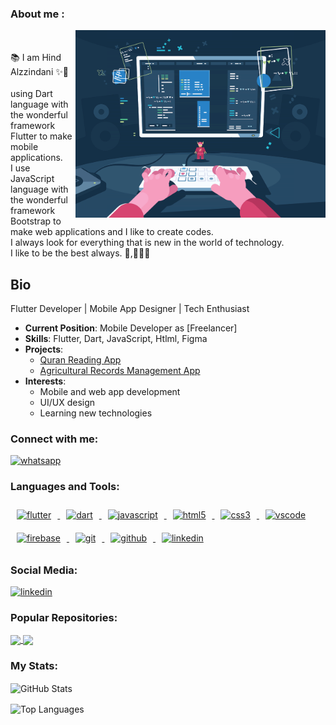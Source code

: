 ### About me :
<img align="right" alt="Coding" width="400"  src="dev.gif"><br><br>
📚  I am Hind Alzzindani ✨👋<br><br>
using Dart language with the wonderful framework Flutter to make mobile applications.<br>
I use JavaScript language with the wonderful framework Bootstrap to make web applications and I like to create codes.  
I always look for everything that is new in the world of technology.  
I like to be the best always. 🎲,🎯🧑‍💻


## Bio

Flutter Developer | Mobile App Designer | Tech Enthusiast

- **Current Position**: Mobile Developer as [Freelancer]
- **Skills**: Flutter, Dart, JavaScript, Htlml, Figma
- **Projects**: 
  - [Quran Reading App](link_)
  - [Agricultural Records Management App](link)
- **Interests**: 
  - Mobile and web app development
  - UI/UX design
  - Learning new technologies

### Connect with me:
  <a href="https://wa.me/775464411" target="_blank"> <img src="https://www.vectorlogo.zone/logos/whatsapp/whatsapp-icon.svg" alt="whatsapp" width="40" height="40"/> </a>
### Languages and Tools:
<p align="left">
  <a href="https://flutter.dev/" target="_blank">
    <img src="https://www.vectorlogo.zone/logos/flutterio/flutterio-icon.svg" alt="flutter" width="40" height="40" style="margin: 10px;"/>
  </a>
  <a href="https://dart.dev" target="_blank">
    <img src="https://www.vectorlogo.zone/logos/dartlang/dartlang-icon.svg" alt="dart" width="40" height="40" style="margin: 10px;"/>
  </a>
  <a href="https://www.javascript.com/" target="_blank">
    <img src="https://www.vectorlogo.zone/logos/javascript/javascript-icon.svg" alt="javascript" width="40" height="40" style="margin: 10px;"/>
  </a>
  <a href="https://www.w3.org/html/" target="_blank">
    <img src="https://www.vectorlogo.zone/logos/w3_html5/w3_html5-icon.svg" alt="html5" width="40" height="40" style="margin: 10px;"/>
  </a>
  <a href="https://www.w3schools.com/css/" target="_blank">
    <img src="https://www.vectorlogo.zone/logos/netlifyapp_watercss/netlifyapp_watercss-icon.svg" alt="css3" width="40" height="40" style="margin: 10px;"/>
  </a>

  <a href="https://code.visualstudio.com/" target="_blank">
    <img src="https://www.vectorlogo.zone/logos/visualstudio_code/visualstudio_code-icon.svg" alt="vscode" width="40" height="40" style="margin: 10px;"/>
  </a>
  <a href="https://firebase.google.com/" target="_blank">
    <img src="https://www.vectorlogo.zone/logos/firebase/firebase-icon.svg" alt="firebase" width="40" height="40" style="margin: 10px;"/>
  </a>
  <a href="https://git-scm.com/" target="_blank">
    <img src="https://www.vectorlogo.zone/logos/git-scm/git-scm-icon.svg" alt="git" width="40" height="40" style="margin: 10px;"/>
  </a>
  <a href="https://github.com/" target="_blank">
    <img src="https://www.vectorlogo.zone/logos/github/github-icon.svg" alt="github" width="40" height="40" style="margin: 10px;"/>
  </a>
  <a href="https://www.linkedin.com/" target="_blank">
    <img src="https://www.vectorlogo.zone/logos/linkedin/linkedin-icon.svg" alt="linkedin" width="40" height="40" style="margin: 10px;"/>
  </a>
</p>



### Social Media:

<p align="left">
  <a href="https://www.linkedin.com/in/hind-alzzindani/" target="_blank"> <img src="https://www.vectorlogo.zone/logos/linkedin/linkedin-icon.svg" alt="linkedin" width="40" height="40"/> </a>

</p>

### Popular Repositories:

<p align="left">
  <a href="https://github.com/flutter_hjozatApp">
    <img align="center" src="https://github-readme-stats.vercel.app/api/pin/?username=hindalzzindani&repo=REPO_1&theme=radical" />
  </a>
  <a href="https://github.com/agriy_yeapp3clicks">
    <img align="center" src="https://github-readme-stats.vercel.app/api/pin/?username=hindalzzindani&repo=REPO_2&theme=radical" />
  </a>
</p>

### My Stats:

<p align="left">
  <img align="center" src="https://github-readme-stats.vercel.app/api?username=hindalzzindani&show_icons=true&theme=radical" alt="GitHub Stats" />
</p>

<p align="left">
  <img align="center" src="https://github-readme-stats.vercel.app/api/top-langs/?username=hindalzzindani&layout=compact&theme=radical" alt="Top Languages" />
</p>
